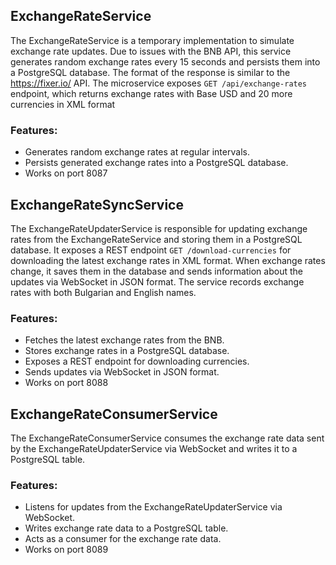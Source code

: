 ## ExchangeRateService

The ExchangeRateService is a temporary implementation to simulate exchange rate updates. Due to issues with the BNB API,
this service generates random exchange rates every 15 seconds and persists them into a PostgreSQL database. The format of
the response is similar to the https://fixer.io/ API. The microservice exposes ```GET /api/exchange-rates``` endpoint, which 
returns exchange rates with Base USD and 20 more currencies in XML format

### Features:
- Generates random exchange rates at regular intervals.
- Persists generated exchange rates into a PostgreSQL database.
- Works on port 8087

## ExchangeRateSyncService

The ExchangeRateUpdaterService is responsible for updating exchange rates from the ExchangeRateService and storing them in a PostgreSQL 
database. It exposes a REST endpoint ```GET /download-currencies``` for downloading the latest exchange rates in XML format. 
When exchange rates change, it saves them in the database and sends information about the updates via WebSocket in 
JSON format. The service records exchange rates with both Bulgarian and English names.

### Features:
- Fetches the latest exchange rates from the BNB.
- Stores exchange rates in a PostgreSQL database.
- Exposes a REST endpoint for downloading currencies.
- Sends updates via WebSocket in JSON format.
- Works on port 8088

## ExchangeRateConsumerService

The ExchangeRateConsumerService consumes the exchange rate data sent by the ExchangeRateUpdaterService via WebSocket and
writes it to a PostgreSQL table.

### Features:
- Listens for updates from the ExchangeRateUpdaterService via WebSocket.
- Writes exchange rate data to a PostgreSQL table.
- Acts as a consumer for the exchange rate data.
- Works on port 8089
